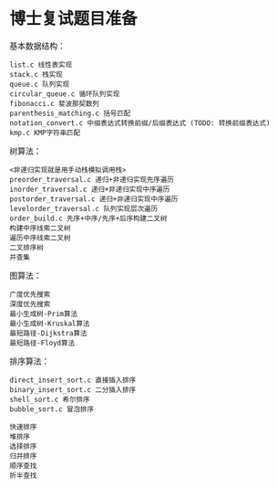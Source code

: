 # 博士复试题目准备

基本数据结构：

    list.c 线性表实现
    stack.c 栈实现
    queue.c 队列实现
    circular_queue.c 循环队列实现
    fibonacci.c 斐波那契数列
    parenthesis_matching.c 括号匹配
    notation_convert.c 中缀表达式转换前缀/后缀表达式 (TODO: 转换前缀表达式)
    kmp.c KMP字符串匹配

树算法：

    <非递归实现就是用手动栈模拟调用栈>
    preorder_traversal.c 递归+非递归实现先序遍历
    inorder_traversal.c 递归+非递归实现中序遍历
    postorder_traversal.c 递归+非递归实现中序遍历  
    levelorder_traversal.c 队列实现层次遍历
    order_build.c 先序+中序/先序+后序构建二叉树
    构建中序线索二叉树
    遍历中序线索二叉树
    二叉排序树
    并查集

图算法：

    广度优先搜索
    深度优先搜索
    最小生成树-Prim算法
    最小生成树-Kruskal算法
    最短路径-Dijkstra算法
    最短路径-Floyd算法

排序算法：

    direct_insert_sort.c 直接插入排序
    binary_insert_sort.c 二分插入排序
    shell_sort.c 希尔排序
    bubble_sort.c 冒泡排序

    快速排序
    堆排序
    选择排序
    归并排序
    顺序查找
    折半查找
